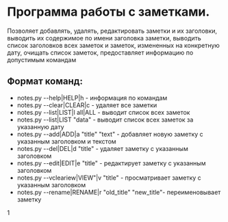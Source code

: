 # Программа работы с заметками.


Позволяет добавлять, удалять, редактировать заметки и их заголовки,
выводить их содержимое по имени заголовка заметки,
выводить список заголовков всех заметок и заметок, измененных на конкретную дату, 
очищать список заметок, предоставляет информацию по допустимым командам

## Формат команд:
*	 notes.py --help|HELP|h                            - информация по командам
*    notes.py --clear|CLEAR|c                          - удаляет все заметки
*    notes.py --list|LIST|l all|ALL                    - выводит список всех заметок
*    notes.py --list|LIST "data"                       - выводит список всех заметок за указанную дату
*    notes.py --add|ADD|a "title" "text"               - добавляет новую заметку с указанным заголовком и текстом
*    notes.py --del|DEL|d "title"                      - удаляет заметку с указанным заголовком
*    notes.py --edit|EDIT|e "title"                    - редактирует заметку с указанным заголовком
*    notes.py --vcleariew|VIEW"|v "title"              - просматривает заметку с указанным заголовком
*    notes.py --rename|RENAME|r "old_title" "new_title"- переименовывает заметку

1
